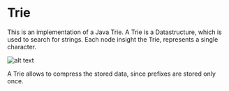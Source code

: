 Trie
======
This is an implementation of a Java Trie.
A Trie is a Datastructure, which is used to search for strings. Each node insight the Trie, represents a single character.


![alt text](https://upload.wikimedia.org/wikipedia/commons/thumb/b/be/Trie_example.svg/155px-Trie_example.svg.png "Trie Example")

A Trie allows to compress the stored data, since prefixes are stored only once.
